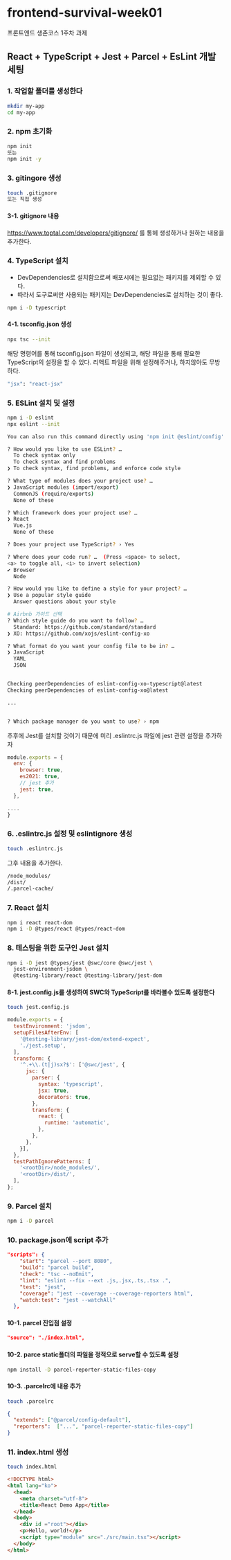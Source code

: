 # frontend-survival-week01

프론트엔드 생존코스 1주차 과제

## React + TypeScript + Jest + Parcel + EsLint 개발 세팅

### 1. 작업할 폴더를 생성한다

```bash
mkdir my-app
cd my-app
```

### 2. npm 초기화

```bash
npm init 
또는
npm init -y
```

### 3. gitingore 생성

```bash
touch .gitignore
또는 직접 생성
```

#### 3-1. gitignore 내용

<https://www.toptal.com/developers/gitignore/> 를 통헤 생성하거나 원하는 내용을 추가한다.

### 4. TypeScript 설치

- DevDependencies로 설치함으로써 배포시에는 필요없는 패키지를 제외할 수 있다.
- 따라서 도구로써만 사용되는 패키지는 DevDependencies로 설치하는 것이 좋다.

```bash
npm i -D typescript
```

#### 4-1. tsconfig.json 생성

```bash
npx tsc --init
```

해당 명령어를 통해 tsconfig.json 파일이 생성되고,
해당 파일을 통해 필요한 TypeScript의 설정을 할 수 있다.
리액트 파일을 위해 설정해주거나, 하지않아도 무방하다.

```bash
"jsx": "react-jsx" 
```

### 5. ESLint 설치 및 설정

```bash
npm i -D eslint
npx eslint --init
```

```bash
You can also run this command directly using 'npm init @eslint/config'.

? How would you like to use ESLint? …
  To check syntax only
  To check syntax and find problems
❯ To check syntax, find problems, and enforce code style

? What type of modules does your project use? …
❯ JavaScript modules (import/export)
  CommonJS (require/exports)
  None of these

? Which framework does your project use? …
❯ React
  Vue.js
  None of these

? Does your project use TypeScript? › Yes

? Where does your code run? …  (Press <space> to select,
<a> to toggle all, <i> to invert selection)
✔ Browser
  Node

? How would you like to define a style for your project? …
❯ Use a popular style guide
  Answer questions about your style

# Airbnb 가이드 선택
? Which style guide do you want to follow? …
  Standard: https://github.com/standard/standard
❯ XO: https://github.com/xojs/eslint-config-xo

? What format do you want your config file to be in? …
❯ JavaScript
  YAML
  JSON


Checking peerDependencies of eslint-config-xo-typescript@latest
Checking peerDependencies of eslint-config-xo@latest

...


? Which package manager do you want to use? › npm
```

추후에 Jest를 설치할 것이기 때문에 미리 .eslintrc.js 파일에 jest 관련 설정을 추가하자

```js
module.exports = {
  env: {
    browser: true,
    es2021: true,
    // jest 추가
    jest: true,
  },

....
}
```

### 6. .eslintrc.js 설정 및 eslintignore 생성

```bash
touch .eslintrc.js
```

그후 내용을 추가한다.

```bash
/node_modules/
/dist/
/.parcel-cache/
```

### 7. React 설치

```bash
npm i react react-dom
npm i -D @types/react @types/react-dom
```

### 8. 테스팅을 위한 도구인 Jest 설치
  
  ```bash
  npm i -D jest @types/jest @swc/core @swc/jest \
    jest-environment-jsdom \
    @testing-library/react @testing-library/jest-dom
  ```

#### 8-1. jest.config.js를 생성하여 SWC와 TypeScript를 바라볼수 있도록 설정한다
  
```bash
touch jest.config.js
```

```js
module.exports = {
  testEnvironment: 'jsdom',
  setupFilesAfterEnv: [
    '@testing-library/jest-dom/extend-expect',
    './jest.setup',
  ],
  transform: {
    '^.+\\.(t|j)sx?$': ['@swc/jest', {
      jsc: {
        parser: {
          syntax: 'typescript',
          jsx: true,
          decorators: true,
        },
        transform: {
          react: {
            runtime: 'automatic',
          },
        },
      },
    }],
  },
  testPathIgnorePatterns: [
    '<rootDir>/node_modules/',
    '<rootDir>/dist/',
  ],
};
```

### 9. Parcel 설치

```bash
npm i -D parcel
```

### 10. package.json에 script 추가

```json
"scripts": {
    "start": "parcel --port 8080",
    "build": "parcel build",
    "check": "tsc --noEmit",
    "lint": "eslint --fix --ext .js,.jsx,.ts,.tsx .",
    "test": "jest",
    "coverage": "jest --coverage --coverage-reporters html",
    "watch:test": "jest --watchAll"
  },
```

#### 10-1. parcel 진입점 설정

```json
"source": "./index.html",
```

#### 10-2. parce static폴더의 파일을 정적으로 serve할 수 있도록 설정

```bash
npm install -D parcel-reporter-static-files-copy
```
  
#### 10-3. .parcelrc에 내용 추가

```bash
touch .parcelrc
```

```json
{
  "extends": ["@parcel/config-default"],
  "reporters":  ["...", "parcel-reporter-static-files-copy"]
}
```

### 11. index.html 생성

```bash
touch index.html
```

```html
<!DOCTYPE html>
<html lang="ko">
  <head>
    <meta charset="utf-8">
    <title>React Demo App</title>
  </head>
  <body>
    <div id ="root"></div>
    <p>Hello, world!</p>
    <script type="module" src="./src/main.tsx"></script>
  </body>
</html>
```
